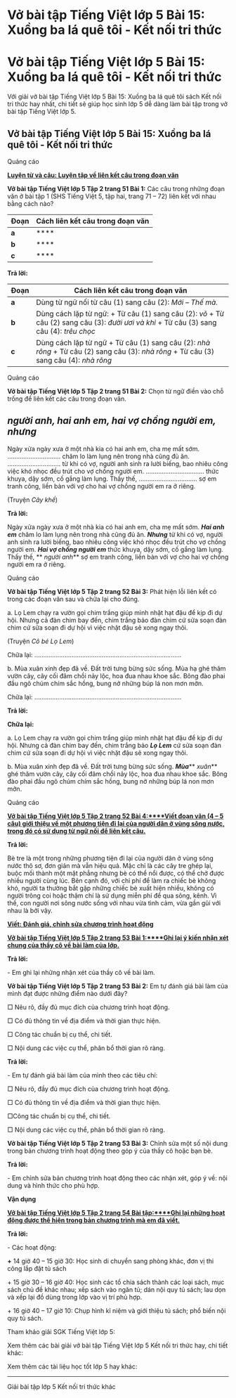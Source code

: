 # Vở bài tập Tiếng Việt lớp 5 Bài 15: Xuồng ba lá quê tôi - Kết nối tri thức

# Vở bài tập Tiếng Việt lớp 5 Bài 15: Xuồng ba lá quê tôi - Kết nối tri thức

Với giải vở bài tập Tiếng Việt lớp 5 Bài 15: Xuồng ba lá quê tôi sách Kết nối tri thức hay nhất, chi tiết sẽ giúp học sinh lớp 5 dễ dàng làm bài tập trong vở bài tập Tiếng Việt lớp 5.

## Vở bài tập Tiếng Việt lớp 5 Bài 15: Xuồng ba lá quê tôi - Kết nối tri thức

Quảng cáo

[**Luyện từ và câu: Luyện tập về liên kết câu trong đoạn văn**](https://vietjack.com/vbt-tieng-viet-5-kn/luyen-tu-va-cau-luyen-tap-ve-lien-ket-cau-trong-doan-van.jsp)

**Vở bài tập Tiếng Việt lớp 5 Tập 2 trang 51 Bài 1:** Các câu trong những đoạn văn ở bài tập 1 (SHS Tiếng Việt 5, tập hai, trang 71 – 72) liên kết với nhau bằng cách nào?

**Đoạn** |  **Cách liên kết câu trong đoạn văn**  
---|---  
**a** |  ****  
**b** |  ****  
**c** |  ****  
  
**Trả lời:**

**Đoạn** |  **Cách liên kết câu trong đoạn văn**  
---|---  
**a** |  Dùng từ ngữ nối từ câu (1) sang câu (2):  _Mới –_ _Thế mà._  
**b** |  Dùng cách lặp từ ngữ: \+ Từ câu (1) sang câu (2):  _võ_ \+ Từ câu (2) sang câu (3):  _đười ươi và khỉ_ \+ Từ câu (3) sang câu (4):  _trêu chọc_  
**c** |  Dùng cách lặp từ ngữ \+ Từ câu (1) sang câu (2):  _nhà rông_ \+ Từ câu (2) sang câu (3):  _nhà rông_ \+ Từ câu (3) sang câu (4):  _nhà rông_  
  
Quảng cáo

**Vở bài tập Tiếng Việt lớp 5 Tập 2 trang 51 Bài 2:** Chọn từ ngữ điền vào chỗ trống để liên kết các câu trong đoạn văn.

**_người anh, hai anh em, hai vợ chồng người em, nhưng_**  
---  
  
Ngày xửa ngày xưa ở một nhà kia có hai anh em, cha mẹ mất sớm. ………………………… chăm lo làm lụng nên trong nhà cũng đủ ăn. ………………………… từ khi có vợ, người anh sinh ra lười biếng, bao nhiêu công việc khó nhọc đều trút cho vợ chồng người em. …………………………… thức khuya, dậy sớm, cố gắng làm lụng. Thấy thế, …………………………… sợ em tranh công, liền bàn với vợ cho hai vợ chồng người em ra ở riêng.

(Truyện _Cây khế_)

**Trả lời:**

Ngày xửa ngày xưa ở một nhà kia có hai anh em, cha mẹ mất sớm. **_Hai anh em_** chăm lo làm lụng nên trong nhà cũng đủ ăn. **_Nhưng_** từ khi có vợ, người anh sinh ra lười biếng, bao nhiêu công việc khó nhọc đều trút cho vợ chồng người em. **_Hai vợ chồng người em_** thức khuya, dậy sớm, cố gắng làm lụng. Thấy thế, ** _người anh_** sợ em tranh công, liền bàn với vợ cho hai vợ chồng người em ra ở riêng.

Quảng cáo

**Vở bài tập Tiếng Việt lớp 5 Tập 2 trang 52 Bài 3:** Phát hiện lỗi liên kết có trong các đoạn văn sau và chữa lại cho đúng.

a. Lọ Lem chạy ra vườn gọi chim trắng giúp mình nhặt hạt đậu để kịp đi dự hội. Nhưng cả đàn chim bay đến, chim trắng bảo đàn chim cứ sửa soạn đàn chim cứ sửa soạn đi dự hội vì việc nhặt đậu sẽ xong ngay thôi.

(Truyện _Cô bé Lọ Lem_)

Chữa lại: ...................................................................................

b. Mùa xuân xinh đẹp đã về. Đất trời tưng bừng sức sống. Mùa hạ ghé thăm vườn cây, cây cối đâm chồi nảy lộc, hoa đua nhau khoe sắc. Bông đào phai đầu ngõ chúm chím sắc hồng, bung nở những búp lá non mơn mởn.

Chữa lại: ...................................................................................

**Trả lời:**

**Chữa lại:**

a. Lọ Lem chạy ra vườn gọi chim trắng giúp mình nhặt hạt đậu để kịp đi dự hội. Nhưng cả đàn chim bay đến, chim trắng bảo **_Lọ Lem_** cứ sửa soạn đàn chim cứ sửa soạn đi dự hội vì việc nhặt đậu sẽ xong ngay thôi.

b. Mùa xuân xinh đẹp đã về. Đất trời tưng bừng sức sống. **_Mùa_**** _xuân_** ghé thăm vườn cây, cây cối đâm chồi nảy lộc, hoa đua nhau khoe sắc. Bông đào phai đầu ngõ chúm chím sắc hồng, bung nở những búp lá non mơn mởn.

Quảng cáo

[**Vở bài tập Tiếng Việt lớp 5 Tập 2 trang 52 Bài 4:****Viết đoạn văn (4 – 5 câu) giới thiệu về một phương tiện đi lại của người dân ở vùng sông nước, trong đó có sử dụng từ ngữ nối để liên kết câu.**](https://vietjack.com/vbt-tieng-viet-5-kn/viet-doan-van-gioi-thieu-ve-mot-phuong-tien-di-lai-cua-nguoi-dan-vm.jsp)

**Trả lời:**

Bè tre là một trong những phương tiện đi lại của người dân ở vùng sông nước thô sơ, đơn giản mà vẫn hiệu quả. Mặc chỉ là các cây tre ghép lại, buộc mối thành một mặt phẳng nhưng bè có thể nổi được, có thể chở được nhiều người cùng lúc. Bên cạnh đó, với chi phí để làm ra chiếc bè không khó, người ta thường bắt gặp những chiếc bè xuất hiện nhiều, không có người trông coi hoặc thậm chí là sử dụng miễn phí để qua sông, kênh. Vì thế, con người nơi sông nước sống với nhau vừa tình cảm, vừa gần gũi với nhau là bởi vậy.

[**Viết: Đánh giá, chỉnh sửa chương trình hoạt động**](https://vietjack.com/vbt-tieng-viet-5-kn/viet-danh-gia-chinh-sua-chuong-trinh-hoat-dong.jsp)

[**Vở bài tập Tiếng Việt lớp 5 Tập 2 trang 53 Bài 1:****Ghi lại ý kiến nhận xét chung của thầy cô về bài làm của lớp.**](https://vietjack.com/vbt-tieng-viet-5-kn/ghi-lai-y-kien-nhan-xet-chung-cua-thay-co-ve-bai-lam-1-vm.jsp)

**Trả lời:**

\- Em ghi lại những nhận xét của thầy cô về bài làm.

**Vở bài tập Tiếng Việt lớp 5 Tập 2 trang 53 Bài 2:** Em tự đánh giá bài làm của mình đạt được những điểm nào dưới đây?

□ Nêu rõ, đầy đủ mục đích của chương trình hoạt động.

□ Có đủ thông tin về địa điểm và thời gian thực hiện.

□ Công tác chuẩn bị cụ thể, chi tiết.

□ Nội dung các việc cụ thể, phân bổ thời gian rõ ràng.

**Trả lời:**

\- Em tự đánh giá bài làm của mình theo các tiêu chí:

□ Nêu rõ, đầy đủ mục đích của chương trình hoạt động.

□ Có đủ thông tin về địa điểm và thời gian thực hiện.

□Công tác chuẩn bị cụ thể, chi tiết.

□ Nội dung các việc cụ thể, phân bổ thời gian rõ ràng.

**Vở bài tập Tiếng Việt lớp 5 Tập 2 trang 53 Bài 3:** Chỉnh sửa một số nội dung trong bản chương trình hoạt động theo góp ý của thầy cô hoặc bạn bè.

**Trả lời:**

\- Em chỉnh sửa bản chương trình hoạt động theo các nhận xét, góp ý về: nội dung và hình thức cho phù hợp.

**Vận dụng**

[**Vở bài tập Tiếng Việt lớp 5 Tập 2 trang 54 Bài tập:****Ghi lại những hoạt động được thể hiện trong bản chương trình mà em đã viết.**](https://vietjack.com/vbt-tieng-viet-5-kn/ghi-lai-nhung-hoat-dong-duoc-the-hien-trong-ban-chuong-trinh-vm.jsp)

**Trả lời:**

\- Các hoạt động:

**+** 14 giờ 40 – 15 giờ 30: Học sinh di chuyển sang phòng khác, đơn vị thi công lắp đặt tủ sách

\+ 15 giờ 30 – 16 giờ 40: Học sinh các tổ chia sách thành các loại sách, mục sách chủ đề khác nhau; xếp sách vào ngăn tủ; dán nội quy tủ sách; lau dọn và xếp lại đồ dùng trong lớp vào vị trí phù hợp.

\+ 16 giờ 40 – 17 giờ 10: Chụp hình kỉ niệm và giới thiệu tủ sách; phổ biến nội quy tủ sách.

Tham khảo giải SGK Tiếng Việt lớp 5:

Xem thêm các bài giải vở bài tập Tiếng Việt lớp 5 Kết nối tri thức hay, chi tiết khác:

Xem thêm các tài liệu học tốt lớp 5 hay khác:

* * *

Giải bài tập lớp 5 Kết nối tri thức khác
